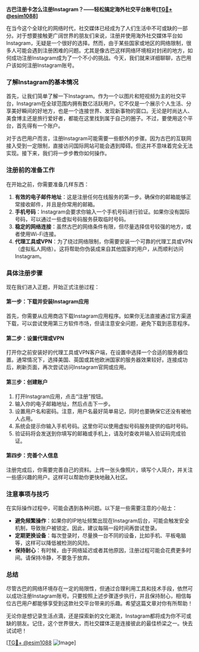 **古巴注册卡怎么注册Instagram？——轻松搞定海外社交平台账号[[TG💪+ @esim1088](https://t.me/s/esim1088)]**

在当今这个全球化的网络时代，社交媒体已经成为了人们生活中不可或缺的一部分。对于想要接触更广阔世界的朋友们来说，注册并使用海外社交媒体平台如Instagram，无疑是一个很好的选择。然而，由于某些国家或地区的网络限制，很多人可能会遇到注册困难的问题。尤其是像古巴这样网络环境相对封闭的地方，如何成功注册Instagram成为了一个不小的挑战。今天，我们就来详细聊聊，古巴用户该如何注册Instagram账号。

### 了解Instagram的基本情况

首先，让我们简单了解一下Instagram。作为一个以图片和短视频为主的社交平台，Instagram在全球范围内拥有数亿活跃用户。它不仅是一个展示个人生活、分享美好瞬间的好地方，也是一个连接世界、发现新事物的窗口。无论是时尚达人、美食博主还是旅行爱好者，都能在这里找到属于自己的圈子。不过，要使用这个平台，首先得有一个账户。

对于古巴用户而言，注册Instagram可能需要一些额外的步骤。因为古巴的互联网接入受到一定限制，直接访问国际网站可能会遇到障碍。但这并不意味着完全无法实现。接下来，我们将一步步教你如何操作。

### 注册前的准备工作

在开始之前，你需要准备几样东西：

1. **有效的电子邮件地址**：这是注册任何在线服务的第一步。确保你的邮箱能够正常接收邮件，并且是你常用的邮箱。
2. **手机号码**：Instagram会要求你输入一个手机号码进行验证。如果你没有国际号码，可以通过一些虚拟号码服务获取临时号码。
3. **稳定的网络连接**：虽然古巴的网络条件有限，但尽量选择信号较强的地方，或者使用Wi-Fi连接。
4. **代理工具或VPN**：为了绕过网络限制，你需要安装一个可靠的代理工具或VPN（虚拟私人网络）。这将帮助你伪装成来自其他国家的用户，从而顺利访问Instagram。

### 具体注册步骤

现在我们进入正题，开始正式注册过程：

#### 第一步：下载并安装Instagram应用

首先，你需要从应用商店下载Instagram应用程序。如果你无法直接通过官方渠道下载，可以尝试使用第三方软件市场，但请注意安全问题，避免下载到恶意程序。

#### 第二步：设置代理或VPN

打开你之前安装好的代理工具或VPN客户端，在设置中选择一个合适的服务器位置。通常情况下，选择美国、英国或其他欧洲国家的服务器效果较好。连接成功后，刷新页面，再次尝试访问Instagram官网或应用。

#### 第三步：创建账户

1. 打开Instagram应用，点击“注册”按钮。
2. 输入你的电子邮箱地址，然后点击下一步。
3. 设置用户名和密码。注意，用户名最好简单易记，同时也要确保它还没有被他人占用。
4. 系统会提示你输入手机号码。这里你可以使用虚拟号码服务提供的临时号码。
5. 验证码将会发送到你填写的邮箱或手机上，请及时查收并输入验证码完成验证。

#### 第四步：完善个人信息

注册完成后，你需要完善自己的资料。上传一张头像照片，填写个人简介，并关注一些感兴趣的用户。这样可以帮助你更快地融入社区。

### 注意事项与技巧

在实际操作过程中，可能会遇到各种问题。以下是一些需要注意的小贴士：

- **避免频繁操作**：如果你的IP地址频繁出现在Instagram后台，可能会触发安全机制，导致账户被锁定。因此，建议每隔一段时间再尝试登录。
- **定期更换设备**：每次登录时，尽量换一台不同的设备，比如手机、平板电脑等，这样可以降低被检测的风险。
- **保持耐心**：有时候，由于网络延迟或者其他原因，注册过程可能会花费更多时间。请保持冷静，不要急于放弃。

### 总结

尽管古巴的网络环境存在一定的局限性，但通过合理利用工具和技术手段，依然可以成功注册Instagram账号。只要按照上述步骤逐步执行，并且保持耐心，相信每位古巴用户都能够享受到这款社交平台带来的乐趣。希望这篇文章对你有所帮助！

无论你是想记录生活点滴，还是探索新的文化潮流，Instagram都将成为你不可或缺的朋友。记住，这个世界很大，而社交媒体正是连接彼此的最佳桥梁之一。快去试试吧！

[[TG💪+ @esim1088](https://t.me/s/esim1088) ![Image](https://i.postimg.cc/4NQfJmqS/Snipaste-2025-05-13-00-14-12.png)]